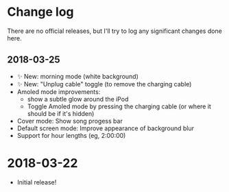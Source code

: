 # Change log

There are no official releases, but I'll try to log any significant changes done here.

## 2018-03-25

- :sparkles: New: morning mode (white background)
- :sparkles: New: "Unplug cable" toggle (to remove the charging cable)
- Amoled mode improvements:
  - show a subtle glow around the iPod
  - Toggle Amoled mode by pressing the charging cable (or where it should be if it's hidden)
- Cover mode: Show song progess bar
- Default screen mode: Improve appearance of background blur
- Support for hour lengths (eg, 2:00:00)

# 2018-03-22

- Initial release!
